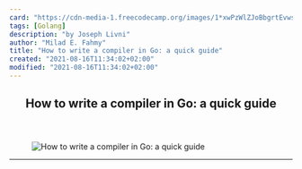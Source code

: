 ```yaml
---
card: "https://cdn-media-1.freecodecamp.org/images/1*xwPzWlZJoBbgrtEvwslRdg.jpeg"
tags: [Golang]
description: "by Joseph Livni"
author: "Milad E. Fahmy"
title: "How to write a compiler in Go: a quick guide"
created: "2021-08-16T11:34:02+02:00"
modified: "2021-08-16T11:34:02+02:00"
---
```

<div class="site-wrapper">
<main id="site-main" class="site-main outer">
<div class="inner">
<article class="post-full post tag-golang tag-compilers tag-programming tag-technology tag-productivity ">
<header class="post-full-header">
<h1 class="post-full-title">How to write a compiler in Go: a quick guide</h1>
</header>
<figure class="post-full-image">
<picture>
<source media="(max-width: 700px)" sizes="1px" srcset="data:image/gif;base64,R0lGODlhAQABAIAAAAAAAP///yH5BAEAAAAALAAAAAABAAEAAAIBRAA7 1w">
<source media="(min-width: 701px)" sizes="(max-width: 800px) 400px,
(max-width: 1170px) 700px,
1400px" srcset="https://cdn-media-1.freecodecamp.org/images/1*xwPzWlZJoBbgrtEvwslRdg.jpeg 300w,
https://cdn-media-1.freecodecamp.org/images/1*xwPzWlZJoBbgrtEvwslRdg.jpeg 600w,
https://cdn-media-1.freecodecamp.org/images/1*xwPzWlZJoBbgrtEvwslRdg.jpeg 1000w,
https://cdn-media-1.freecodecamp.org/images/1*xwPzWlZJoBbgrtEvwslRdg.jpeg 2000w">
<img onerror="this.style.display='none'" src="https://cdn-media-1.freecodecamp.org/images/1*xwPzWlZJoBbgrtEvwslRdg.jpeg" alt="How to write a compiler in Go: a quick guide">
</picture>
</figure>
<section class="post-full-content">
<div class="post-content medium-migrated-article">
</div>
<hr>
</section>
</article>
</div>
</main>
</div>
<!-- Google Tag Manager (noscript) -->
<!-- End Google Tag Manager (noscript) -->
